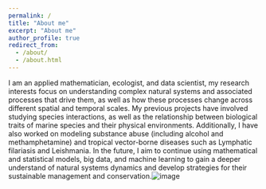 ```yaml
---
permalink: /
title: "About me"
excerpt: "About me"
author_profile: true
redirect_from:
  - /about/
  - /about.html
---
```


I am an applied mathematician, ecologist, and data scientist, my research interests focus on understanding complex natural systems and associated processes that drive them, as well as how these processes change across different spatial and temporal scales. My previous projects have involved studying species interactions, as well as the relationship between biological traits of marine species and their physical environments. Additionally, I have also worked on modeling substance abuse (including alcohol and methamphetamine) and tropical vector-borne diseases such as Lymphatic filariasis and Leishmania. In the future, I aim to continue using mathematical and statistical models, big data, and machine learning to gain a deeper understand of natural systems dynamics and develop strategies for their sustainable management and conservation.![image](https://user-images.githubusercontent.com/37189226/222977289-f812fa3f-676b-4aad-83e4-cf211bb0ad0f.png)


